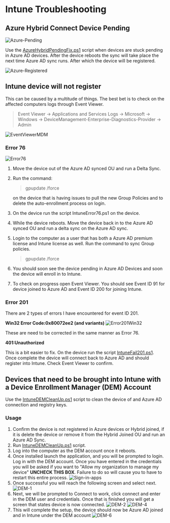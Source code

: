 # Intune Troubleshooting

## Azure Hybrid Connect Device Pending

![Azure-Pending](/ref/images/Azure-Pending.png)

Use the [AzureHybridPendingFix.ps1](https://raw.githubusercontent.com/WFord26/PowerShell-Scripts/main/Intune/AzureHybridPendingFix.ps1?token=GHSAT0AAAAAAB3BC743NEBA27DHTFQHELYCY3OPGQQ) script when devices are stuck pending in Azure AD devices. After the device reboots the sync will take place the next time Azure AD sync runs. After which the device will be registered.

![Azure-Registered](../ref/images/Azure-Registered.png)

## Intune device will not register

This can be caused by a multitude of things. The best bet is to check on the affected computers logs through Event Viewer. 

>Event Viewer -> Applications and Services Logs -> Microsoft -> Windows -> DeviceManagement-Enterprise-Diagnostics-Provider -> Admin

![EventViewerMDM](../ref/images/EventViewer-MDM.png)

### Error 76

![Error76](ref/../../ref/images/Error76.png)

1. Move the device out of the Azure AD synced OU and run a Delta Sync.
2. Run the command:
    > gpupdate /force

    on the device that is having issues to pull the new Group Policies and to delete the auto-enrollment process on login.
3. On the device run the script IntuneError76.ps1 on the device. 
4. While the device reboots. Move the device back in to the Azure AD synced OU and run a delta sync on the Azure AD sync.
5. Login to the computer as a user that has both a Azure AD premium license and Intune license as well. Run the command to sync Group policies.
     > gpupdate /force
6. You should soon see the device pending in Azure AD Devices and soon the device will enroll in to Intune.
7. To check on progress open Event Viewer. You should see Event ID 91 for device joined to Azure AD and Event ID 200 for joining Intune.

### Error 201

There are 2 types of errors I have encountered for event ID 201. 

**Win32 Error Code:0x80072ee2 (and variants)**
![Error201Win32](../ref/images/201Win32.png)

These are need to be corrected in the same manner as Error 76.

**401:Unauthorized**

This is a bit easier to fix. On the device run the script [IntuneFail201.ps1](https://raw.githubusercontent.com/WFord26/PowerShell-Scripts/main/Intune/IntuneFail201.ps1). Once complete the device will connect back to Azure AD and should register into Intune. Check Event Viewer to confirm.


## Devices that need to be brought into Intune with a Device Enrollment Manager (DEM) Account

Use the [IntuneDEMCleanUp.ps1](https://raw.githubusercontent.com/WFord26/PowerShell-Scripts/main/Intune/IntuneDEMCleanUp.ps1?token=GHSAT0AAAAAAB3BC743PKJCALAWKRLCEXOEY3OPYKQ) script to clean the device of and Azure AD connection and registry keys.

### Usage
1. Confirm the device is not registered in Azure devices or Hybrid joined, if it is delete the device or remove it from the Hybrid Joined OU and run an Azure AD Sync.
2. Run [IntuneDEMCleanUp.ps1](https://raw.githubusercontent.com/WFord26/PowerShell-Scripts/main/Intune/IntuneDEMCleanUp.ps1?token=GHSAT0AAAAAAB3BC743PKJCALAWKRLCEXOEY3OPYKQ) script.
3. Log into the computer as the DEM account once it reboots.
4. Once installed launch the application, and you will be prompted to login. Log in with the DEM account. Once you have entered in the credentials you will be asked if you want to "Allow my organization to manage my device" **UNCHECK THIS BOX**. Failure to do so will cause you to have to restart this entire process.
![Sign-in-apps](../ref/images/Sign-in-apps.png)
5. Once successful you will reach the following screen and select next.
![DEM-1](../ref/images/DEM-1.png) 
6. Next, we will be prompted to Connect to work, click connect and enter in the DEM user and credentials. Once that is finished you will get a screen that states device is now connected.
![DEM-2](../ref/images/DEM-2.png)
![DEM-4](../ref/images/DEM-4.png)
7. This will complete the setup, the device should now be Azure AD joined and in Intune under the DEM account
![DEM-6](../ref/images/DEM-6.png)